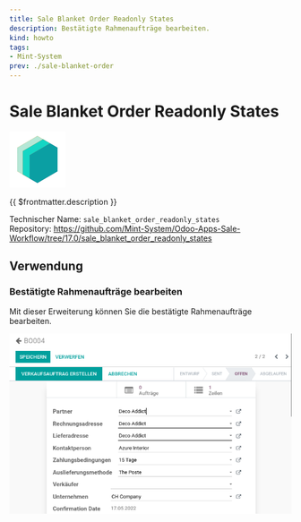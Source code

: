 ```yaml
---
title: Sale Blanket Order Readonly States
description: Bestätigte Rahmenaufträge bearbeiten.
kind: howto
tags:
- Mint-System
prev: ./sale-blanket-order
---
```

# Sale Blanket Order Readonly States
![icon_oms_box](attachments/icons_odoo_mint_system.png)

{{ $frontmatter.description }}

Technischer Name: `sale_blanket_order_readonly_states`\
Repository: <https://github.com/Mint-System/Odoo-Apps-Sale-Workflow/tree/17.0/sale_blanket_order_readonly_states>

## Verwendung

### Bestätigte Rahmenaufträge bearbeiten

Mit dieser Erweiterung können Sie die bestätigte Rahmenaufträge bearbeiten.

![](attachments/Sale%20Blanket%20Order%20Readonly%20States.png)
